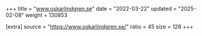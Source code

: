 +++
title = "www.oskarlindgren.se"
date = "2022-03-22"
updated = "2025-02-08"
weight = 130853

[extra]
source = "https://www.oskarlindgren.se/"
ratio = 45
size = 128
+++
